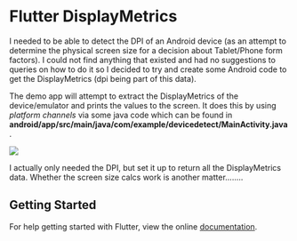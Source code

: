# Flutter DisplayMetrics

I needed to be able to detect the DPI of an Android device (as an attempt to determine the physical screen size for a decision about Tablet/Phone form factors). I could not find anything that existed and had no suggestions to queries on how to do it so I decided to try and create some Android code to get the DisplayMetrics (dpi being part of this data).

The demo app will attempt to extract the DisplayMetrics of the device/emulator and prints the values to the screen. It does this by using *platform channels*  via some java code which can be found in **android/app/src/main/java/com/example/devicedetect/MainActivity.java**.


<img src ="http://butterfly-mobile.uk/wp-content/uploads/2018/08/display-metrics.jpeg" />


I actually only needed the DPI, but set it up to return all the DisplayMetrics data. Whether the screen size calcs work is another matter........




## Getting Started

For help getting started with Flutter, view the online
[documentation](https://flutter.io/).
